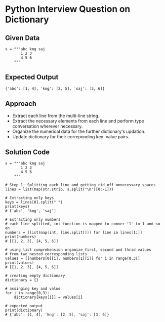 # Python Interview Question on Dictionary

## Given Data
```
s = """abc kng saj
       1 2 3
       4 5 6
    """
```

## Expected Output
```
{'abc': [1, 4], 'kng': [2, 5], 'saj': [3, 6]}
```

## Approach
- Extract each line from the multi-line string.
- Extract the necessary elements from each line and perform type conversation wherever necessary.
- Organize the numerical data for the further dictionary's updation.
- Update dictionary for their correponding key: value pairs.

## Solution Code

```
s = """abc kng saj
       1 2 3
       4 5 6
    """

# Step 1: Splitting each line and getting rid off unnecessary spaces
lines = list(map(str.strip, s.split("\n")[0:-1]))

# Extracting only keys
keys = lines[0].split(" ")
print(keys)
# ['abc', 'kng', 'saj']

# Extracting only numbers 
# each line splitted, int function is mapped to conver '1' to 1 and so on
numbers = [list(map(int, line.split())) for line in lines[1:]]
print(numbers)
# [[1, 2, 3], [4, 5, 6]]

# using list comprehension organize first, second and thrid values
# from two nested corresponding lists
values = [[numbers[0][i], numbers[1][i]] for i in range(0,3)]
print(values)
# [[1, 2, 3], [4, 5, 6]]

# creating empty dictionary
dictionary = {}

# assinging key and value
for i in range(0,3):
    dictionary[keys[i]] = values[i]

# expected output
print(dictionary)
# {'abc': [1, 4], 'kng': [2, 5], 'saj': [3, 6]}

```
